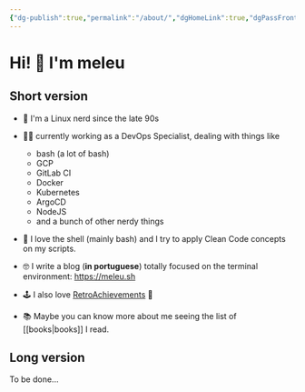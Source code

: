 ```yaml
---
{"dg-publish":true,"permalink":"/about/","dgHomeLink":true,"dgPassFrontmatter":false}
---
```



# Hi! 👋 I'm meleu

## Short version

- 🐧 I'm a Linux nerd since the late 90s

- 🧑‍💻 currently working as a DevOps Specialist, dealing with things like
    - bash (a lot of bash)
    - GCP
    - GitLab CI
    - Docker
    - Kubernetes
    - ArgoCD
    - NodeJS
    - and a bunch of other nerdy things

- 🐚 I love the shell (mainly bash) and I try to apply Clean Code concepts on my scripts.

- 🤓 I write a blog (**in portuguese**) totally focused on the terminal environment: <https://meleu.sh>

- 🕹️ I also love [RetroAchievements](https://retroachievements.org/) 👾

- 📚 Maybe you can know more about me seeing the list of [[books|books]] I read.


## Long version

To be done...